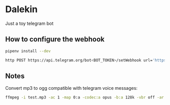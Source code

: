 # Dalekin

Just a toy telegram bot


## How to configure the webhook

```bash
pipenv install --dev

http POST https://api.telegram.org/bot<BOT_TOKEN>/setWebhook url='https://dalekin.herokuapp.com/<BOT_TOKEN>' max_connections=<MAX_CONNECTIONS>
```


## Notes

Convert mp3 to ogg compatible with telegram voice messages:

```bash
ffmpeg -i test.mp3 -ac 1 -map 0:a -codec:a opus -b:a 128k -vbr off -ar 24000 test.ogg
```
